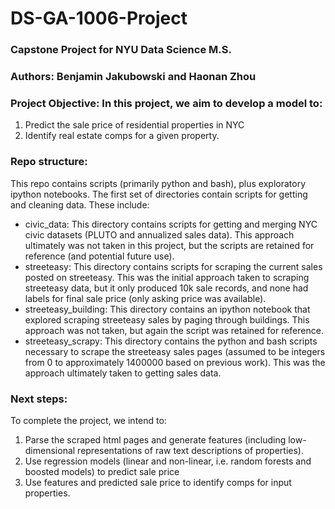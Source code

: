 # DS-GA-1006-Project

### Capstone Project for NYU Data Science M.S.
### Authors: Benjamin Jakubowski and Haonan Zhou

### Project Objective: In this project, we aim to develop a model to:
1. Predict the sale price of residential properties in NYC
2. Identify real estate comps for a given property.


### Repo structure:
This repo contains scripts (primarily python and bash), plus exploratory ipython notebooks. The first set of directories contain scripts for getting and cleaning data. These include:
- civic_data: This directory contains scripts for getting and merging NYC civic datasets (PLUTO and annualized sales data). This approach ultimately was not taken in this project, but the scripts are retained for reference (and potential future use).
- streeteasy: This directory contains scripts for scraping the current sales posted on streeteasy. This was the initial approach taken to scraping streeteasy data, but it only produced 10k sale records, and none had labels for final sale price (only asking price was available).
- streeteasy_building: This directory contains an ipython notebook that explored scraping streeteasy sales by paging through buildings. This approach was not taken, but again the script was retained for reference.
- streeteasy_scrapy: This directory contains the python and bash scripts necessary to scrape the streeteasy sales pages (assumed to be integers from 0 to approximately 1400000 based on previous work). This was the approach ultimately taken to getting sales data.

### Next steps:
To complete the project, we intend to:

1. Parse the scraped html pages and generate features (including low-dimensional representations of raw text descriptions of properties).
2. Use regression models (linear and non-linear, i.e. random forests and boosted models) to predict sale price
3. Use features and predicted sale price to identify comps for input properties.

